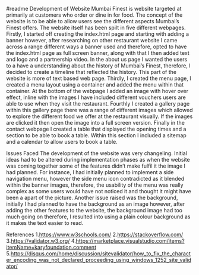 #readme
Development of Website
Mumbai Finest is website targeted at primarily at customers who order or dine in for food. The concept of the website is to be able to allow users see the different aspects Mumbai’s Finest offers. The website itself has been spilt in five different webpages. Firstly, I started off creating the index.html page and starting with adding a banner however, after researching on other restaurant website I came across a range different ways a banner used and therefore, opted to have the index.html page as full screen banner, along with that I then added text and logo and a partnership video. In the about us page I wanted the users to a have a understanding about the history of Mumbai’s Finest, therefore, I decided to create a timeline that reflected the history. This part of the website is more of text based web page. 
Thirdly, I created the  menu page, I created a menu layout using a container and added the menu within that container. At the bottom of the webpage I added an image with hover over effect, inline with the images I have included different vouchers users are able to use when they visit the restaurant. Fourthly I created a gallery page within this gallery page there was a range of different images which allowed to explore the different food we offer at the restaurant visually. If the images are clicked it then open the image into a full screen version. Finally in the contact webpage I created a table that displayed the opening times and a section to be able to book a table. Within this section I included a sitemap and a calendar to allow users to book a table.

Issues Faced
The development of the website was very changeling. Initial ideas had to be altered during implementation phases as when the website was coming together some of the features didn’t make fulfil it the image I had planned. For instance, I had initially planned to implement a side navigation menu, however the side menu icon contradicted as it blended within the banner images, therefore, the usability of the menu was really complex as some users would have not noticed it and thought it might have been a apart of the picture. Another issue raised was the background, initially I had planned to have the background as an image however, after adding the other features to the website, the background image had too much going on therefore, I resulted into using a plain colour background as it makes the text easier to read. 

References 
1.https://www.w3schools.com/ 
2.https://stackoverflow.com/
3.https://validator.w3.org/
4.https://marketplace.visualstudio.com/items?itemName=karyfoundation.comment
5.https://disqus.com/home/discussion/sitevalidator/how_to_fix_the_character_encoding_was_not_declared_proceeding_using_windows_1252_site_validator/ 
